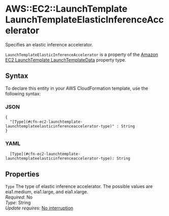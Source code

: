 # AWS::EC2::LaunchTemplate LaunchTemplateElasticInferenceAccelerator<a name="aws-properties-ec2-launchtemplate-launchtemplateelasticinferenceaccelerator"></a>

Specifies an elastic inference accelerator\.

 `LaunchTemplateElasticInferenceAccelerator` is a property of the [Amazon EC2 LaunchTemplate LaunchTemplateData](https://docs.aws.amazon.com/AWSCloudFormation/latest/UserGuide/aws-properties-ec2-launchtemplate-launchtemplatedata.html) property type\.

## Syntax<a name="aws-properties-ec2-launchtemplate-launchtemplateelasticinferenceaccelerator-syntax"></a>

To declare this entity in your AWS CloudFormation template, use the following syntax:

### JSON<a name="aws-properties-ec2-launchtemplate-launchtemplateelasticinferenceaccelerator-syntax.json"></a>

```
{
  "[Type](#cfn-ec2-launchtemplate-launchtemplateelasticinferenceaccelerator-type)" : String
}
```

### YAML<a name="aws-properties-ec2-launchtemplate-launchtemplateelasticinferenceaccelerator-syntax.yaml"></a>

```
  [Type](#cfn-ec2-launchtemplate-launchtemplateelasticinferenceaccelerator-type): String
```

## Properties<a name="aws-properties-ec2-launchtemplate-launchtemplateelasticinferenceaccelerator-properties"></a>

`Type`  <a name="cfn-ec2-launchtemplate-launchtemplateelasticinferenceaccelerator-type"></a>
 The type of elastic inference accelerator\. The possible values are eia1\.medium, eia1\.large, and eia1\.xlarge\.   
*Required*: No  
*Type*: String  
*Update requires*: [No interruption](https://docs.aws.amazon.com/AWSCloudFormation/latest/UserGuide/using-cfn-updating-stacks-update-behaviors.html#update-no-interrupt)